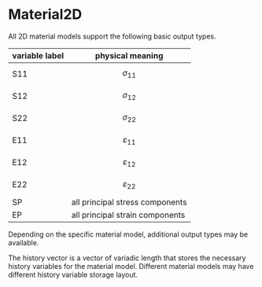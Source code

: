 # Material2D

All 2D material models support the following basic output types.

| variable label | physical meaning                              |
|----------------|-----------------------------------------------|
| S11            | $$\sigma_{11}$$                               |
| S12            | $$\sigma_{12}$$                               |
| S22            | $$\sigma_{22}$$                               |
| E11            | $$\varepsilon_{11}$$                          |
| E12            | $$\varepsilon_{12}$$                          |
| E22            | $$\varepsilon_{22}$$                          |
| SP             | all principal stress components               |
| EP             | all principal strain components               |

Depending on the specific material model, additional output types may be available.

The history vector is a vector of variadic length that stores the necessary history variables for the material model.
Different material models may have different history variable storage layout.
